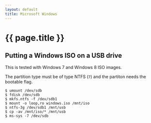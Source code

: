 ```yaml
---
layout: default
title: Microsoft Windows
---
```


# {{ page.title }}

Putting a Windows ISO on a USB drive
------------------------------------

This is tested with Windows 7 and Windows 8 ISO images.

The partition type must be of type NTFS (`7`) and the partiton needs the bootable flag.

    $ umount /dev/sdb
    $ fdisk /dev/sdb
    $ mkfs.ntfs -f /dev/sdb1
    $ mount -o loop,ro windows.iso /mnt/iso
    $ ntfs-3g /dev/sdb1 /mnt/usb
    $ cp -av /mnt/iso/* /mnt/usb
    $ ms-sys -7 /dev/sdb

